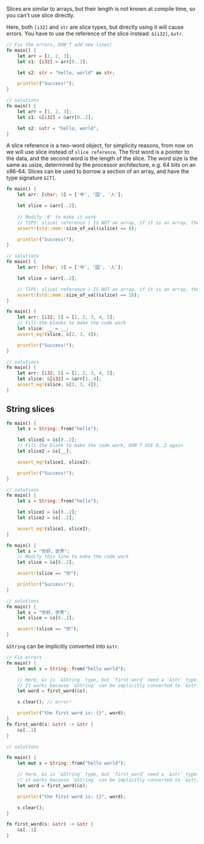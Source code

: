 Slices are similar to arrays, but their length is not known at compile time, so you can't use slice directly.

Here, both `[i32]` and `str` are slice types, but directly using it will cause errors. You have to use the reference of the slice instead: `&[i32]`, `&str`.
```rust
// Fix the errors, DON'T add new lines!
fn main() {
    let arr = [1, 2, 3];
    let s1: [i32] = arr[0..2];

    let s2: str = "hello, world" as str;

    println!("Success!");
}

// solutions
fn main() {
    let arr = [1, 2, 3];
    let s1: &[i32] = &arr[0..2];

    let s2: &str = "hello, world";
}
```

A slice reference is a two-word object, for simplicity reasons, from now on we will use slice instead of `slice reference`. The first word is a pointer to the data, and the second word is the length of the slice. The word size is the same as usize, determined by the processor architecture, e.g. 64 bits on an x86-64. Slices can be used to borrow a section of an array, and have the type signature `&[T]`.

```rust
fn main() {
    let arr: [char; 3] = ['中', '国', '人'];

    let slice = &arr[..2];
    
    // Modify '8' to make it work
    // TIPS: slice( reference ) IS NOT an array, if it is an array, then `assert!` will be passed: Each of the two chars '中' and '国'  occupies 4 bytes, 2 * 4 = 8
    assert!(std::mem::size_of_val(&slice) == 8);

    println!("Success!");
}

// solutions
fn main() {
    let arr: [char; 3] = ['中', '国', '人'];

    let slice = &arr[..2];

    // TIPS: slice( reference ) IS NOT an array, if it is an array, then `assert!` will passed: each of the two UTF-8 chars '中' and '国'  occupies 3 bytes, 2 * 3 = 6
    assert!(std::mem::size_of_val(&slice) == 16);
}
```

```rust
fn main() {
    let arr: [i32; 5] = [1, 2, 3, 4, 5];
    // Fill the blanks to make the code work
    let slice: __ = __;
    assert_eq!(slice, &[2, 3, 4]);

    println!("Success!");
}

// solutions
fn main() {
    let arr: [i32; 5] = [1, 2, 3, 4, 5];
    let slice: &[i32] = &arr[1..4];
    assert_eq!(slice, &[2, 3, 4]);
}
```

## String slices

```rust
fn main() {
    let s = String::from("hello");

    let slice1 = &s[0..2];
    // Fill the blank to make the code work, DON'T USE 0..2 again
    let slice2 = &s[__];

    assert_eq!(slice1, slice2);

    println!("Success!");
}

// solutions
fn main() {
    let s = String::from("hello");

    let slice1 = &s[0..2];
    let slice2 = &s[..2];

    assert_eq!(slice1, slice2);
}
```

```rust
fn main() {
    let s = "你好，世界";
    // Modify this line to make the code work
    let slice = &s[0..2];

    assert!(slice == "你");

    println!("Success!");
}

// solutions
fn main() {
    let s = "你好，世界";
    let slice = &s[0..3];

    assert!(slice == "你");
}
```

`&String` can be implicitly converted into `&str`.
```rust
// Fix errors
fn main() {
    let mut s = String::from("hello world");

    // Here, &s is `&String` type, but `first_word` need a `&str` type.
    // It works because `&String` can be implicitly converted to `&str. If you want know more, this is called `Deref coercion`. 
    let word = first_word(&s);

    s.clear(); // error!

    println!("the first word is: {}", word);
}
fn first_word(s: &str) -> &str {
    &s[..1]
}

// solutions

fn main() {
    let mut s = String::from("hello world");

    // here, &s is `&String` type, but `first_word` need a `&str` type.
    // it works because `&String` can be implicitly converted to `&str, If you want know more ,this is called `Deref` 
    let word = first_word(&s);

    println!("the first word is: {}", word);

    s.clear();
}

fn first_word(s: &str) -> &str {
    &s[..1]
}
```